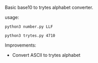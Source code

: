 Basic base10 to trytes alphabet converter.

usage:

`python3 number.py LLF`

`python3 trytes.py 4710`

Improvements:
- Convert ASCII to trytes alphabet 

